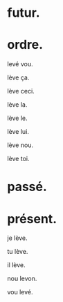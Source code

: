 # futur.


# ordre.


levé vou.


lève ça.


lève ceci.


lève la.


lève le.


lève lui.


lève nou.


lève toi.


# passé.


# présent.


je lève.


tu lève.


il lève.


nou levon.


vou levé.
